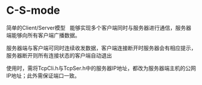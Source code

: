 # C-S-mode
简单的Client/Server模型
 
能够实现多个客户端同时与服务器进行通信，服务器端能够向所有客户端广播数据。

服务器端与客户端可同时连续收发数据，客户端连接断开时服务器会有相应提示，服务器断开则所有连接状态的客户端自动退出
 

使用时，需将TcpCli.h与TcpSer.h中的服务器IP地址，都改为服务器端主机的公网IP地址；此外需保证端口一致。
